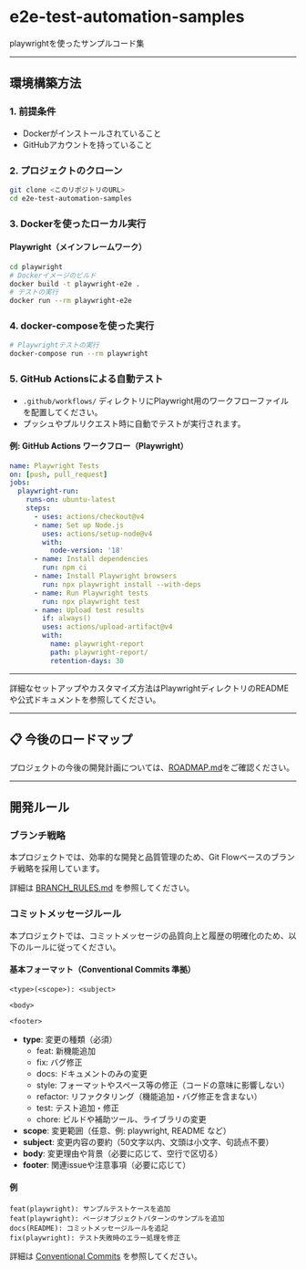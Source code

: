 # e2e-test-automation-samples
playwrightを使ったサンプルコード集

---

## 環境構築方法

### 1. 前提条件
- Dockerがインストールされていること
- GitHubアカウントを持っていること

### 2. プロジェクトのクローン
```bash
git clone <このリポジトリのURL>
cd e2e-test-automation-samples
```

### 3. Dockerを使ったローカル実行

#### Playwright（メインフレームワーク）
```bash
cd playwright
# Dockerイメージのビルド
docker build -t playwright-e2e .
# テストの実行
docker run --rm playwright-e2e
```

### 4. docker-composeを使った実行

```bash
# Playwrightテストの実行
docker-compose run --rm playwright
```

### 5. GitHub Actionsによる自動テスト

- `.github/workflows/` ディレクトリにPlaywright用のワークフローファイルを配置してください。
- プッシュやプルリクエスト時に自動でテストが実行されます。

#### 例: GitHub Actions ワークフロー（Playwright）
```yaml
name: Playwright Tests
on: [push, pull_request]
jobs:
  playwright-run:
    runs-on: ubuntu-latest
    steps:
      - uses: actions/checkout@v4
      - name: Set up Node.js
        uses: actions/setup-node@v4
        with:
          node-version: '18'
      - name: Install dependencies
        run: npm ci
      - name: Install Playwright browsers
        run: npx playwright install --with-deps
      - name: Run Playwright tests
        run: npx playwright test
      - name: Upload test results
        if: always()
        uses: actions/upload-artifact@v4
        with:
          name: playwright-report
          path: playwright-report/
          retention-days: 30
```

---

詳細なセットアップやカスタマイズ方法はPlaywrightディレクトリのREADMEや公式ドキュメントを参照してください。

---

## 📋 今後のロードマップ

プロジェクトの今後の開発計画については、[ROADMAP.md](./ROADMAP.md)をご確認ください。

---

## 開発ルール

### ブランチ戦略
本プロジェクトでは、効率的な開発と品質管理のため、Git Flowベースのブランチ戦略を採用しています。

詳細は [BRANCH_RULES.md](./BRANCH_RULES.md) を参照してください。

### コミットメッセージルール
本プロジェクトでは、コミットメッセージの品質向上と履歴の明確化のため、以下のルールに従ってください。

#### 基本フォーマット（Conventional Commits 準拠）

```
<type>(<scope>): <subject>

<body>

<footer>
```

- **type**: 変更の種類（必須）
    - feat: 新機能追加
    - fix: バグ修正
    - docs: ドキュメントのみの変更
    - style: フォーマットやスペース等の修正（コードの意味に影響しない）
    - refactor: リファクタリング（機能追加・バグ修正を含まない）
    - test: テスト追加・修正
    - chore: ビルドや補助ツール、ライブラリの変更
- **scope**: 変更範囲（任意、例: playwright, README など）
- **subject**: 変更内容の要約（50文字以内、文頭は小文字、句読点不要）
- **body**: 変更理由や背景（必要に応じて、空行で区切る）
- **footer**: 関連issueや注意事項（必要に応じて）

#### 例
```
feat(playwright): サンプルテストケースを追加
feat(playwright): ページオブジェクトパターンのサンプルを追加
docs(README): コミットメッセージルールを追記
fix(playwright): テスト失敗時のエラー処理を修正
```

詳細は [Conventional Commits](https://www.conventionalcommits.org/ja/v1.0.0/) を参照してください。
